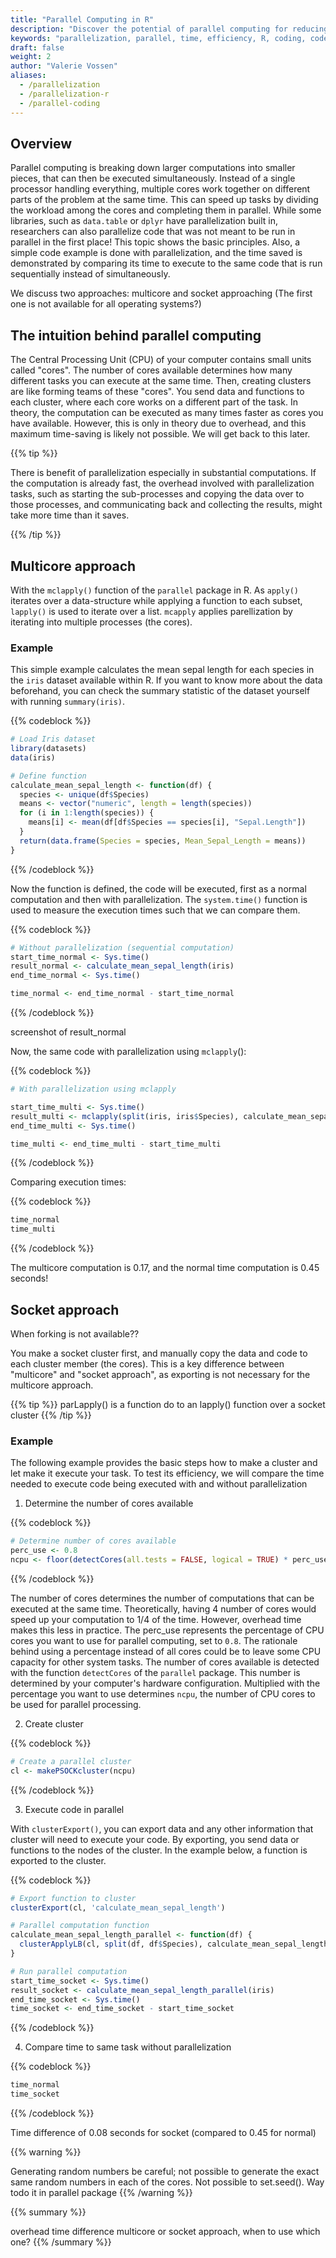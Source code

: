 ```yaml
---
title: "Parallel Computing in R"
description: "Discover the potential of parallel computing for reducing execution times in R, by distributing tasks across multiple CRU cores."
keywords: "parallelization, parallel, time, efficiency, R, coding, code, data, open, science, package"
draft: false
weight: 2
author: "Valerie Vossen"
aliases:
  - /parallelization
  - /parallelization-r
  - /parallel-coding
---
```


## Overview

Parallel computing is breaking down larger computations into smaller pieces, that can then be executed simultaneously. Instead of a single processor handling everything, multiple cores work together on different parts of the problem at the same time. This can speed up tasks by dividing the workload among the cores and completing them in parallel. While some libraries, such as `data.table` or `dplyr` have parallelization built in, researchers can also parallelize code that was not meant to be run in parallel in the first place! This topic shows the basic principles. Also, a simple code example is done with parallelization, and the time saved is demonstrated by comparing its time to execute to the same code that is run sequentially instead of simultaneously.

We discuss two approaches: multicore and socket approaching (The first one is not available for all operating systems?)

## The intuition behind parallel computing

The Central Processing Unit (CPU) of your computer contains small units called "cores". The number of cores available determines how many different tasks you can execute at the same time. Then, creating clusters are like forming teams of these "cores". You send data and functions to each cluster, where each core works on a different part of the task. In theory, the computation can be executed as many times faster as cores you have available. However, this is only in theory due to overhead, and this maximum time-saving is likely not possible. We will get back to this later.

{{% tip %}}

There is benefit of parallelization especially in substantial computations. If the computation is already fast, the overhead involved with parallelization tasks, such as starting the sub-processes and copying the data over to those processes, and communicating back and collecting the results, might take more time than it saves.

{{% /tip %}}

## Multicore approach

With the `mclapply()` function of the `parallel` package in R. As `apply()` iterates over a data-structure while applying a function to each subset, `lapply()` is used to iterate over a list. `mcapply` applies parellization by iterating into multiple processes (the cores). 


### Example 

This simple example calculates the mean sepal length for each species in the `iris` dataset available within R. If you want to know more about the data beforehand, you can check the summary statistic of the dataset yourself with running `summary(iris)`. 

{{% codeblock %}}
```R
# Load Iris dataset
library(datasets)
data(iris)

# Define function
calculate_mean_sepal_length <- function(df) {
  species <- unique(df$Species)
  means <- vector("numeric", length = length(species))
  for (i in 1:length(species)) {
    means[i] <- mean(df[df$Species == species[i], "Sepal.Length"])
  }
  return(data.frame(Species = species, Mean_Sepal_Length = means))
}
```
{{% /codeblock %}}

Now the function is defined, the code will be executed, first as a normal computation and then with parallelization. The `system.time()` function is used to measure the execution times such that we can compare them. 

{{% codeblock %}}
```R
# Without parallelization (sequential computation)
start_time_normal <- Sys.time()
result_normal <- calculate_mean_sepal_length(iris)
end_time_normal <- Sys.time()

time_normal <- end_time_normal - start_time_normal
```
{{% /codeblock %}}

screenshot of result_normal

Now, the same code with parallelization using `mclapply`():

{{% codeblock %}}
```R
# With parallelization using mclapply

start_time_multi <- Sys.time()
result_multi <- mclapply(split(iris, iris$Species), calculate_mean_sepal_length)
end_time_multi <- Sys.time()

time_multi <- end_time_multi - start_time_multi

```
{{% /codeblock %}}

Comparing execution times:

{{% codeblock %}}
```R
time_normal
time_multi
```
{{% /codeblock %}}

The multicore computation is 0.17, and the normal time computation is 0.45 seconds!

<!-- system.time() user and elapsed are roughly the same; normal with no parallelization (what does elapsed mean). Now using mclapply(), elapsed < user time (although not 1/4 when we use 4 cores)
User time = CPU time spent executing your R code (adding all tasks together, whether it is executed sequentially or in parallel)
Elapsed time = total real-world time that has elapsed from start of computation until it is completed. -->

## Socket approach

When forking is not available??

You make a socket cluster first, and manually copy the data and code to each cluster member (the cores). This is a key difference between "multicore" and "socket approach", as exporting is not necessary for the multicore approach.

{{% tip %}}
parLapply() is a function do to an lapply() function over a socket cluster
{{% /tip %}}


### Example

The following example provides the basic steps how to make a cluster and let make it execute your task. To test its efficiency, we will compare the time needed to execute code being executed with and without parallelization

1. Determine the number of cores available

<!-- floor() rounds down the result to the nearest integer
logical = T returns a logical value indicating whether the detected number of cores is reliable
all.tests = F means it won't run additional tests to determine the number of cores, making it faster -->

{{% codeblock %}}
```R
# Determine number of cores available
perc_use <- 0.8
ncpu <- floor(detectCores(all.tests = FALSE, logical = TRUE) * perc_use)

```
{{% /codeblock %}}

The number of cores determines the number of computations that can be executed at the same time. Theoretically, having 4 number of cores would speed up your computation to 1/4 of the time. However, overhead time makes this less in practice. The perc_use represents the percentage of CPU cores you want to use for parallel computing, set to `0.8`. The rationale behind using a percentage instead of all cores could be to leave some CPU capacity for other system tasks. The number of cores available is detected with the function `detectCores` of the `parallel` package. This number is determined by your computer's hardware configuration. Multiplied with the percentage you want to use determines `ncpu`, the number of CPU cores to be used for parallel processing. 


2. Create cluster
   
{{% codeblock %}}
```R
# Create a parallel cluster
cl <- makePSOCKcluster(ncpu)
```
{{% /codeblock %}}


3. Execute code in parallel

With `clusterExport()`, you can export data and any other information that cluster will need to execute your code. By exporting, you send data or functions to the nodes of the cluster. In the example below, a function is exported to the cluster.

{{% codeblock %}}
```R
# Export function to cluster
clusterExport(cl, 'calculate_mean_sepal_length')

# Parallel computation function
calculate_mean_sepal_length_parallel <- function(df) {
  clusterApplyLB(cl, split(df, df$Species), calculate_mean_sepal_length)
}

# Run parallel computation
start_time_socket <- Sys.time()
result_socket <- calculate_mean_sepal_length_parallel(iris)
end_time_socket <- Sys.time()
time_socket <- end_time_socket - start_time_socket

```
{{% /codeblock %}}

4. Compare time to same task without parallelization

{{% codeblock %}}
```R
time_normal
time_socket
```
{{% /codeblock %}}

Time difference of 0.08 seconds for socket (compared to 0.45 for normal)


{{% warning %}}

Generating random numbers be careful; not possible to generate the exact same random numbers in each of the cores. Not possible to set.seed(). Way todo it in parallel package
{{% /warning %}}

{{% summary %}}

overhead time
difference multicore or socket approach, when to use which one?
{{% /summary %}}
